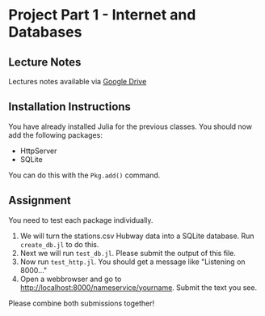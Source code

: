 # Project Part 1 - Internet and Databases

## Lecture Notes

Lectures notes available via [Google Drive](https://docs.google.com/presentation/d/1ubTf_Lt2JzKDkkDzDIG9BhrTKq1lpsd-P5t9nutp3C4/edit?usp=sharing)

## Installation Instructions

You have already installed Julia for the previous classes. You should now add the following packages:

* HttpServer
* SQLite

You can do this with the `Pkg.add()` command.

## Assignment

You need to test each package individually.

1. We will turn the stations.csv Hubway data into a SQLite database. Run `create_db.jl` to do this.
2. Next we will run `test_db.jl`. Please submit the output of this file.
3. Now run `test_http.jl`. You should get a message like "Listening on 8000..."
4. Open a webbrowser and go to [http://localhost:8000/nameservice/yourname](http://localhost:8000/nameservice/yourname). Submit the text you see.

Please combine both submissions together!